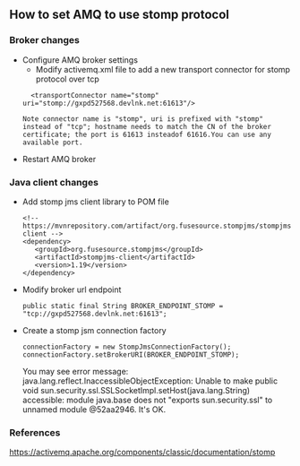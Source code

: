## How to set AMQ to use stomp protocol ##

### Broker changes ###
  - Configure AMQ broker settings
      - Modify activemq.xml file to add a new transport connector for stomp protocol over tcp
      ```
        <transportConnector name="stomp" uri="stomp://gxpd527568.devlnk.net:61613"/> 
      ```
        Note connector name is "stomp", uri is prefixed with "stomp" instead of "tcp"; hostname needs to match the CN of the broker certificate; the port is 61613 insteadof 61616.You can use any available port.
- Restart AMQ broker

### Java client changes ###
- Add stomp jms client library to POM file
  ```
  <!-- https://mvnrepository.com/artifact/org.fusesource.stompjms/stompjms-client -->
  <dependency>
     <groupId>org.fusesource.stompjms</groupId>
     <artifactId>stompjms-client</artifactId>
     <version>1.19</version>
  </dependency>
  ```
- Modify broker url endpoint
    ```
    public static final String BROKER_ENDPOINT_STOMP = "tcp://gxpd527568.devlnk.net:61613";
    ```
- Create a stomp jsm connection factory
    ```
    connectionFactory = new StompJmsConnectionFactory();
    connectionFactory.setBrokerURI(BROKER_ENDPOINT_STOMP);
    ```
    You may see error message: java.lang.reflect.InaccessibleObjectException: Unable to make public void sun.security.ssl.SSLSocketImpl.setHost(java.lang.String) accessible: module java.base does not "exports sun.security.ssl" to unnamed module @52aa2946. It's OK. 

### References ###
https://activemq.apache.org/components/classic/documentation/stomp

